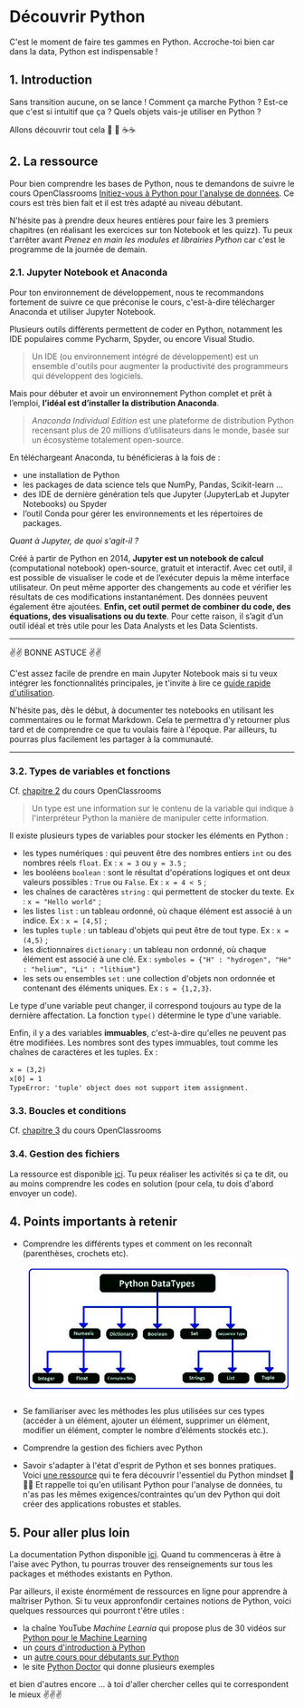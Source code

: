 # Découvrir Python

C'est le moment de faire tes gammes en Python. Accroche-toi bien car dans la data, Python est indispensable !

## 1. Introduction
Sans transition aucune, on se lance ! Comment ça marche Python ? Est-ce que c'est si intuitif que ça ? Quels objets vais-je utiliser en Python ? 

Allons découvrir tout cela 🐣 🐣 ☕️☕️  

## 2. La ressource
Pour bien comprendre les bases de Python, nous te demandons de suivre le cours OpenClassrooms [Initiez-vous à Python pour l'analyse de données](https://openclassrooms.com/fr/courses/6204541-initiez-vous-a-python-pour-lanalyse-de-donnees).
Ce cours est très bien fait et il est très adapté au niveau débutant.

N'hésite pas à prendre deux heures entières pour faire les 3 premiers chapitres (en réalisant les exercices sur ton Notebook et les quizz). Tu peux t'arrêter avant *Prenez en main les modules et librairies Python* car c'est le programme de la journée de demain.

### 2.1. Jupyter Notebook et Anaconda
Pour ton environnement de développement, nous te recommandons fortement de suivre ce que préconise le cours, c'est-à-dire télécharger Anaconda et utiliser Jupyter Notebook.

Plusieurs outils différents permettent de coder en Python, notamment les IDE populaires comme Pycharm, Spyder, ou encore Visual Studio.
>Un IDE (ou environnement intégré de développement) est un ensemble d'outils pour augmenter la productivité des programmeurs qui développent des logiciels.

Mais pour débuter et avoir un environnement Python complet et prêt à l’emploi, **l’idéal est d’installer la distribution Anaconda**. 

>*Anaconda Individual Edition* est une plateforme de distribution Python recensant plus de 20 millions d’utilisateurs dans le monde, basée sur un écosystème totalement open-source.

En téléchargeant Anaconda, tu bénéficieras à la fois de : 
- une installation de Python
- les packages de data science tels que NumPy, Pandas, Scikit-learn …
- des IDE de dernière génération tels que Jupyter (JupyterLab et Jupyter Notebooks) ou Spyder
- l’outil Conda pour gérer les environnements et les répertoires de packages.

*Quant à Jupyter, de quoi s'agit-il ?*

Créé à partir de Python en 2014, **Jupyter est un notebook de calcul** (computational notebook) open-source, gratuit et interactif. 
Avec cet outil, il est possible de visualiser le code et de l’exécuter depuis la même interface utilisateur. On peut même apporter des changements au code et vérifier les résultats de ces modifications instantanément. Des données peuvent également être ajoutées.
**Enfin, cet outil permet de combiner  du code, des équations, des visualisations ou du texte**. Pour cette raison, il s’agit d’un outil idéal et très utile pour les Data Analysts et les Data Scientists.

___

✌️✌️ BONNE ASTUCE ✌️✌️

C'est assez facile de prendre en main Jupyter Notebook mais si tu veux intégrer les fonctionnalités principales, je t'invite à lire ce [guide rapide d'utilisation](https://pyspc.readthedocs.io/fr/latest/03-guide/).

N'hésite pas, dès le début, à documenter tes notebooks en utilisant les commentaires ou le format Markdown. Cela te permettra d'y retourner plus tard et de comprendre ce que tu voulais faire à l'époque. Par ailleurs, tu pourras plus facilement les partager à la communauté.

___


### 3.2. Types de variables et fonctions
Cf. [chapitre 2](https://openclassrooms.com/fr/courses/6204541-initiez-vous-a-python-pour-lanalyse-de-donnees/6212661-declarez-une-variable) du cours OpenClassrooms

>Un type est une information sur le contenu de la variable qui indique à l'interpréteur Python la manière de manipuler cette information. 

Il existe plusieurs types de variables pour stocker les éléments en Python : 
- les types numériques : qui peuvent être des nombres entiers `int` ou des nombres réels `float`. Ex : `x = 3` ou `y = 3.5` ;
- les booléens `boolean` : sont le résultat d'opérations logiques et ont deux valeurs possibles : `True` ou `False`. Ex : `x = 4 < 5` ;
- les chaînes de caractères `string` : qui permettent de stocker du texte. Ex : `x = "Hello world"` ;
- les listes `list` : un tableau ordonné, où chaque élément est associé à un indice. Ex : `x = [4,5]` ;
- les tuples `tuple` : un tableau d'objets qui peut être de tout type. Ex : `x = (4,5)` ;
- les dictionnaires `dictionary` : un tableau non ordonné, où chaque élément est associé à une clé. Ex : `symboles = {"H" : "hydrogen", "He" : "helium", "Li" : "lithium"}`
- les sets ou ensembles `set` : une collection d'objets non ordonnée et contenant des éléments uniques. Ex : `s = {1,2,3}`.

Le type d'une variable peut changer, il correspond toujours au type de la dernière affectation.
La fonction `type()` détermine le type d'une variable.

Enfin, il y a des variables **immuables**, c'est-à-dire qu'elles ne peuvent pas être modifiées. Les nombres sont des types immuables, tout comme les chaînes de caractères et les tuples.
Ex : 
  ```
  x = (3,2)
  x[0] = 1
  TypeError: 'tuple' object does not support item assignment.
  ```


### 3.3. Boucles et conditions
Cf. [chapitre 3](https://openclassrooms.com/fr/courses/6204541-initiez-vous-a-python-pour-lanalyse-de-donnees/6248156-controlez-votre-code-grace-aux-structures-conditionnelles) du cours OpenClassrooms

### 3.4. Gestion des fichiers
La ressource est disponible [ici](https://python.antoinepernot.fr/cours.php?course=chap5). Tu peux réaliser les activités si ça te dit, ou au moins comprendre les codes en solution (pour cela, tu dois d'abord envoyer un code).


## 4. Points importants à retenir
- Comprendre les différents types et comment on les reconnaît (parenthèses, crochets etc).
![Les types sous Python](https://github.com/TheHackingProject/data-analyst/blob/master/week_01/day_01/Capture%20d%E2%80%99e%CC%81cran%20(58).png)

- Se familiariser avec les méthodes les plus utilisées sur ces types (accéder à un élément, ajouter un élément, supprimer un élément, modifier un élément, compter le nombre d’éléments stockés etc.).

- Comprendre la gestion des fichiers avec Python

- Savoir s'adapter à l'état d'esprit de Python et ses bonnes pratiques. Voici [une ressource](https://python.sdv.univ-paris-diderot.fr/15_bonnes_pratiques/) qui te fera découvrir l'essentiel du Python mindset 🎩🎩🎩  Et rappelle toi qu'en utilisant Python pour l'analyse de données, tu n'as pas les mêmes exigences/contraintes qu'un dev Python qui doit créer des applications robustes et stables.

## 5. Pour aller plus loin
La documentation Python disponible [ici](https://docs.python.org/3/). Quand tu commenceras à être à l'aise avec Python, tu pourras trouver des renseignements sur tous les packages et méthodes existants en Python.

Par ailleurs, il existe énormément de ressources en ligne pour apprendre à maîtriser Python. Si tu veux appronfondir certaines notions de Python, voici quelques ressources qui pourront t'être utiles : 
- la chaîne YouTube *Machine Learnia* qui propose plus de 30 vidéos sur [Python pour le Machine Learning](https://www.youtube.com/watch?v=82KLS2C_gNQ&list=PLO_fdPEVlfKqMDNmCFzQISI2H_nJcEDJq)
- un [cours d'introduction à Python](https://courspython.com/)
- un [autre cours pour débutants sur Python](https://python.antoinepernot.fr/index.php)
- le site [Python Doctor](https://python.doctor/) qui donne plusieurs exemples

et bien d'autres encore ... à toi d'aller chercher celles qui te correspondent le mieux ✌️✌️✌️
